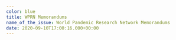 ```yaml
---
color: blue
title: WPRN Memorandums
name_of_the_issue: World Pandemic Research Network Memorandums
date: 2020-09-10T17:00:16.000+00:00
---
```

